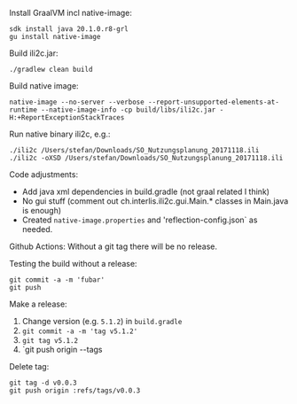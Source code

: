 Install GraalVM incl native-image:
```
sdk install java 20.1.0.r8-grl
gu install native-image
```

Build ili2c.jar:
```
./gradlew clean build
```

Build native image:
```
native-image --no-server --verbose --report-unsupported-elements-at-runtime --native-image-info -cp build/libs/ili2c.jar -H:+ReportExceptionStackTraces
```

Run native binary ili2c, e.g.:
```
./ili2c /Users/stefan/Downloads/SO_Nutzungsplanung_20171118.ili
./ili2c -oXSD /Users/stefan/Downloads/SO_Nutzungsplanung_20171118.ili
````

Code adjustments:
- Add java xml dependencies in build.gradle (not graal related I think) 
- No gui stuff (comment out ch.interlis.ili2c.gui.Main.* classes in Main.java is enough)
- Created `native-image.properties` and 'reflection-config.json` as needed.

Github Actions:
Without a git tag there will be no release.

Testing the build without a release:
```
git commit -a -m 'fubar'
git push
```

Make a release:

1. Change version (e.g. `5.1.2`) in `build.gradle`
2. `git commit -a -m 'tag v5.1.2'`
3. `git tag v5.1.2`
4. `git push origin --tags


Delete tag:

```
git tag -d v0.0.3
git push origin :refs/tags/v0.0.3
```
